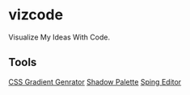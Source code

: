# vizcode

Visualize My Ideas With Code.

## Tools

[CSS Gradient Genrator](https://www.joshwcomeau.com/gradient-generator/)
[Shadow Palette](https://www.joshwcomeau.com/shadow-palette/)
[Sping Editor](https://springs.remotion.dev/)